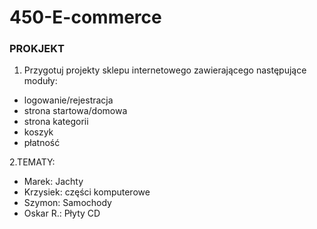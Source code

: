 # 450-E-commerce

### PROKJEKT

1. Przygotuj projekty sklepu internetowego zawierającego następujące moduły:
- logowanie/rejestracja
- strona startowa/domowa
- strona kategorii
- koszyk
- płatność

2.TEMATY:

- Marek: Jachty
- Krzysiek: części komputerowe
- Szymon: Samochody
- Oskar R.: Płyty CD
